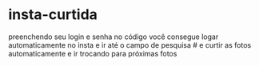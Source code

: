 # insta-curtida
preenchendo seu login e senha no código você consegue logar automaticamente no insta e ir até o campo de pesquisa # e curtir as fotos automaticamente e ir trocando para próximas fotos
